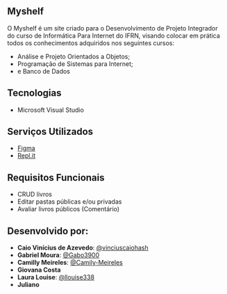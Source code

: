 ## Myshelf
O Myshelf é um site criado para o Desenvolvimento de Projeto Integrador do curso de Informática Para Internet do IFRN, visando colocar em prática todos os conhecimentos adquiridos nos seguintes cursos: 
- Análise e Projeto Orientados a Objetos;
- Programação de Sistemas para Internet;
- e Banco de Dados

## Tecnologias
- Microsoft Visual Studio

## Serviços Utilizados
- [Figma](www.figma.com)
- [Repl.it](repl.it)

## Requisitos Funcionais
- CRUD livros
- Editar pastas públicas e/ou privadas
- Avaliar livros públicos (Comentário)

## Desenvolvido por:
- **Caio Vinícius de Azevedo**: [@vinciuscaiohash](https://github.com/vinciuscaiohash)
- **Gabriel Moura**: [@Gabo3900](https://github.com/Gabo3900)
- **Camilly Meireles**: [@Camily-Meireles](https://github.com/Camily-Meireles)
- **Giovana Costa**
- **Laura Louise**: [@llouise338](https://github.com/llouise338)
- **Juliano**
